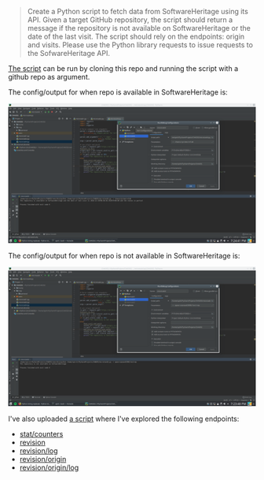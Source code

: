 > Create a Python script to fetch data from SoftwareHeritage using its API.
Given a target GitHub repository, the script should return a message if the repository is not available on SoftwareHeritage or the date of the last visit.
The script should rely on the endpoints: origin and visits.
Please use the Python library requests to issue requests to the SofwareHeritage API.

[The script](https://github.com/apoorvaanand1998/chaoss-microtasks/blob/feedback1/Microtask4/microtask4.py) can be run by cloning this repo and running the script with a github repo as argument.

The config/output for when repo is available in SoftwareHeritage is:

![Available](Images/avail.png)

The config/output for when repo is not available in SoftwareHeritage is:

![Available](Images/not_avail.png)

I've also uploaded [a script](https://github.com/apoorvaanand1998/chaoss-microtasks/blob/feedback1/Microtask4/microtask4explore.py) where I've explored the following endpoints:
- [stat/counters](https://archive.softwareheritage.org/api/1/stat/counters/)
- [revision](https://archive.softwareheritage.org/api/1/revision/)
- [revision/log](https://archive.softwareheritage.org/api/1/revision/log/)
- [revision/origin](https://archive.softwareheritage.org/api/1/revision/origin/)
- [revision/origin/log](https://archive.softwareheritage.org/api/1/revision/origin/log/)
